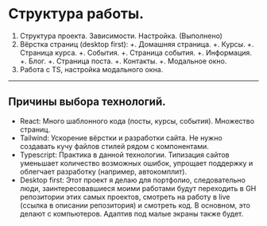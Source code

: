 # Структура работы.

1. Структура проекта. Зависимости. Настройка. (Выполнено)
2. Вёрстка страниц (desktop first):
   +. Домашняя страница.
   +. Курсы.
   +. Страница курса.
   +. События.
   +. Страница события.
   +. Информация.
   +. Блог.
   +. Страница поста.
   +. Контакты.
   +. Модальное окно.
3. Работа с TS, настройка модального окна.

---

## Причины выбора технологий.

- React: Много шаблонного кода (посты, курсы, события). Множество страниц.
- Tailwind: Ускорение вёрстки и разработки сайта. Не нужно создавать кучу файлов стилей рядом с компонентами.
- Typescript: Практика в данной технологии. Типизация сайтов уменьшает количество возможных ошибок, упрощает поддержку и облегчает разработку (например, автокомплит).
- Desktop first: Этот проект я делаю для портфолио, следовательно люди, заинтересовавшиеся моими работами будут переходить в GH репозитории этих самых проектов, смотреть на работу в live (ссылка в описании репозитория) и смотреть код. В основном, это делают с компьютеров. Адаптив под малые экраны также будет.
